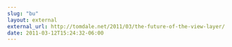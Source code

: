 ```yaml
---
slug: "bu"
layout: external
external_url: http://tomdale.net/2011/03/the-future-of-the-view-layer/
date: 2011-03-12T15:24:32-06:00
---
```

